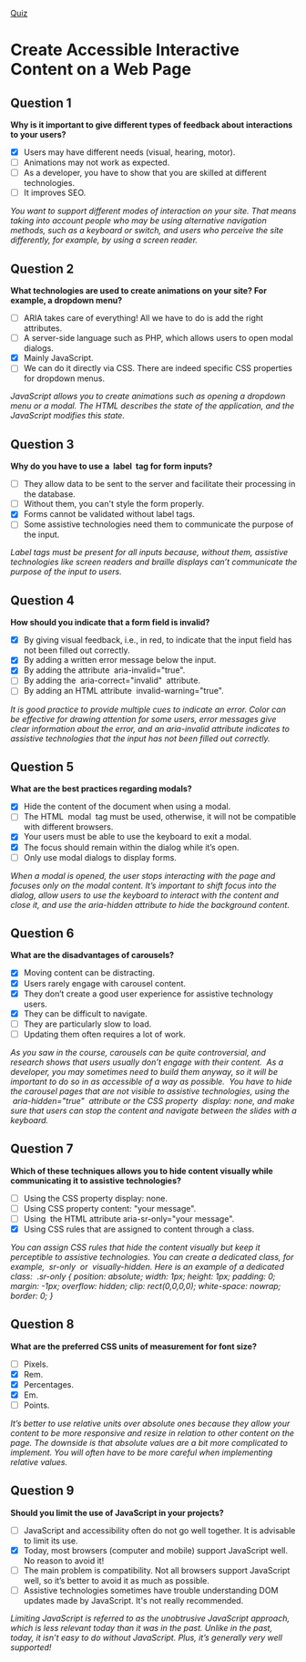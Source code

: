 [Quiz](https://openclassrooms.com/en/courses/6663461-code-an-accessible-website-in-html-css/exercises/3950)
# Create Accessible Interactive Content on a Web Page

## Question 1
**Why is it important to give different types of feedback about interactions to your users?**
- [x] Users may have different needs (visual, hearing, motor).
- [ ] Animations may not work as expected.
- [ ] As a developer, you have to show that you are skilled at different technologies.
- [ ] It improves SEO.

_You want to support different modes of interaction on your site. That means taking into account people who may be using alternative navigation methods, such as a keyboard or switch, and users who perceive the site differently, for example, by using a screen reader._

## Question 2
**What technologies are used to create animations on your site? For example, a dropdown menu?**
- [ ] ARIA takes care of everything! All we have to do is add the right attributes.
- [ ] A server-side language such as PHP, which allows users to open modal dialogs.
- [x] Mainly JavaScript.
- [ ] We can do it directly via CSS. There are indeed specific CSS properties for dropdown menus.

_JavaScript allows you to create animations such as opening a dropdown menu or a modal. The HTML describes the state of the application, and the JavaScript modifies this state._

## Question 3
**Why do you have to use a  label  tag for form inputs?**
- [ ] They allow data to be sent to the server and facilitate their processing in the database.
- [ ] Without them, you can't style the form properly.
- [x] Forms cannot be validated without label tags.
- [ ] Some assistive technologies need them to communicate the purpose of the input.

_Label tags must be present for all inputs because, without them, assistive technologies like screen readers and braille displays can’t communicate the purpose of the input to users._

## Question 4
**How should you indicate that a form field is invalid?**
- [x] By giving visual feedback, i.e., in red, to indicate that the input field has not been filled out correctly.
- [x] By adding a written error message below the input.
- [x] By adding the attribute  aria-invalid="true".
- [ ] By adding the  aria-correct="invalid"  attribute.
- [ ] By adding an HTML attribute  invalid-warning="true".

_It is good practice to provide multiple cues to indicate an error. Color can be effective for drawing attention for some users, error messages give clear information about the error, and an aria-invalid attribute indicates to assistive technologies that the input has not been filled out correctly._

## Question 5
**What are the best practices regarding modals?**
- [x] Hide the content of the document when using a modal.
- [ ] The HTML  modal  tag must be used, otherwise, it will not be compatible with different browsers.
- [x] Your users must be able to use the keyboard to exit a modal.
- [x] The focus should remain within the dialog while it’s open.
- [ ] Only use modal dialogs to display forms.

_When a modal is opened, the user stops interacting with the page and focuses only on the modal content. It’s important to shift focus into the dialog, allow users to use the keyboard to interact with the content and close it, and use the aria-hidden attribute to hide the background content._

## Question 6
**What are the disadvantages of carousels?**
- [x] Moving content can be distracting.
- [x] Users rarely engage with carousel content.
- [x] They don’t create a good user experience for assistive technology users.
- [x] They can be difficult to navigate.
- [ ] They are particularly slow to load.
- [ ] Updating them often requires a lot of work.

_As you saw in the course, carousels can be quite controversial, and research shows that users usually don’t engage with their content. 
As a developer, you may sometimes need to build them anyway, so it will be important to do so in as accessible of a way as possible. 
You have to hide the carousel pages that are not visible to assistive technologies, using the  aria-hidden="true"  attribute or the CSS property  display: none, and make sure that users can stop the content and navigate between the slides with a keyboard._

## Question 7
**Which of these techniques allows you to hide content visually while communicating it to assistive technologies?**
- [ ] Using the CSS property display: none.
- [ ] Using CSS property content: "your message".
- [ ] Using  the HTML attribute aria-sr-only="your message".
- [x] Using CSS rules that are assigned to content through a class.

_You can assign CSS rules that hide the content visually but keep it perceptible to assistive technologies. You can create a dedicated class, for example,  sr-only  or  visually-hidden.
Here is an example of a dedicated class: 
.sr-only {
   position: absolute;
   width: 1px;
   height: 1px;
   padding: 0;
   margin: -1px;
   overflow: hidden;
   clip: rect(0,0,0,0);
   white-space: nowrap;
   border: 0;
}_

## Question 8
**What are the preferred CSS units of measurement for font size?**
- [ ] Pixels.
- [x] Rem.
- [x] Percentages.
- [x] Em.
- [ ] Points.

_It’s better to use relative units over absolute ones because they allow your content to be more responsive and resize in relation to other content on the page. The downside is that absolute values are a bit more complicated to implement. You will often have to be more careful when implementing relative values._

## Question 9
**Should you limit the use of JavaScript in your projects?**
- [ ] JavaScript and accessibility often do not go well together. It is advisable to limit its use.
- [x] Today, most browsers (computer and mobile) support JavaScript well. No reason to avoid it!
- [ ] The main problem is compatibility. Not all browsers support JavaScript well, so it’s better to avoid it as much as possible.
- [ ] Assistive technologies sometimes have trouble understanding DOM updates made by JavaScript. It's not really recommended.

_Limiting JavaScript is referred to as the unobtrusive JavaScript approach, which is less relevant today than it was in the past. Unlike in the past, today, it isn’t easy to do without JavaScript. Plus, it’s generally very well supported!_